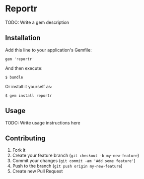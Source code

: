 # Reportr

TODO: Write a gem description

## Installation

Add this line to your application's Gemfile:

    gem 'reportr'

And then execute:

    $ bundle

Or install it yourself as:

    $ gem install reportr

## Usage

TODO: Write usage instructions here

## Contributing

1. Fork it
2. Create your feature branch (`git checkout -b my-new-feature`)
3. Commit your changes (`git commit -am 'Add some feature'`)
4. Push to the branch (`git push origin my-new-feature`)
5. Create new Pull Request
